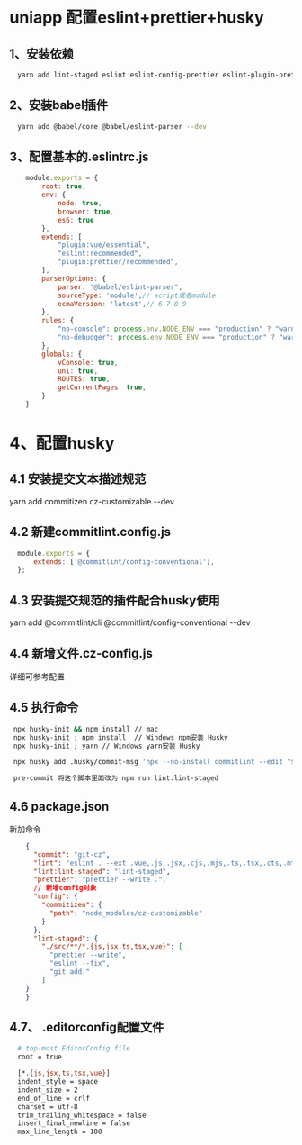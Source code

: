 
# uniapp 配置eslint+prettier+husky

## 1、安装依赖

```bash
  yarn add lint-staged eslint eslint-config-prettier eslint-plugin-prettier eslint-plugin-vue prettier --dev
```

## 2、安装babel插件

```bash
  yarn add @babel/core @babel/eslint-parser --dev
```

## 3、配置基本的.eslintrc.js

```javascript
    module.exports = {
        root: true,
        env: {
            node: true,
            browser: true,
            es6: true
        },
        extends: [
            "plugin:vue/essential",
            "eslint:recommended",
            "plugin:prettier/recommended",
        ],
        parserOptions: {
            parser: "@babel/eslint-parser",
            sourceType: 'module',// script或者module
            ecmaVersion: 'latest',// 6 7 8 9
        },
        rules: {
            "no-console": process.env.NODE_ENV === "production" ? "warn" : "off",
            "no-debugger": process.env.NODE_ENV === "production" ? "warn" : "off",
        },
        globals: {
            vConsole: true,
            uni: true,
            ROUTES: true,
            getCurrentPages: true,
        }
    }
```

# 4、配置husky

## 4.1 安装提交文本描述规范

yarn add commitizen cz-customizable --dev

## 4.2 新建commitlint.config.js

```javascript
  module.exports = {
      extends: ['@commitlint/config-conventional'],
  };
```

## 4.3 安装提交规范的插件配合husky使用

  yarn add @commitlint/cli @commitlint/config-conventional --dev

## 4.4 新增文件.cz-config.js

  详细可参考配置

## 4.5 执行命令

  ```bash
   npx husky-init && npm install // mac
   npx husky-init ; npm install  // Windows npm安装 Husky
   npx husky-init ; yarn // Windows yarn安装 Husky

   npx husky add .husky/commit-msg 'npx --no-install commitlint --edit "$1"'

   pre-commit 将这个脚本里面改为 npm run lint:lint-staged
  ```

## 4.6 package.json

   新加命令

```json
    {
      "commit": "git-cz",
      "lint": "eslint . --ext .vue,.js,.jsx,.cjs,.mjs,.ts,.tsx,.cts,.mts --fix --ignore-path .gitignore",
      "lint:lint-staged": "lint-staged",
      "prettier": "prettier --write .",
      // 新增config对象
      "config": {
        "commitizen": {
          "path": "node_modules/cz-customizable"
        }
      },
      "lint-staged": {
        "./src/**/*.{js,jsx,ts,tsx,vue}": [
          "prettier --write",
          "eslint --fix",
          "git add."
        ]
    }
    }
```

## 4.7、 .editorconfig配置文件

  ```bash
    # top-most EditorConfig file
    root = true

    [*.{js,jsx,ts,tsx,vue}]
    indent_style = space
    indent_size = 2
    end_of_line = crlf
    charset = utf-8
    trim_trailing_whitespace = false
    insert_final_newline = false
    max_line_length = 100
  ```

